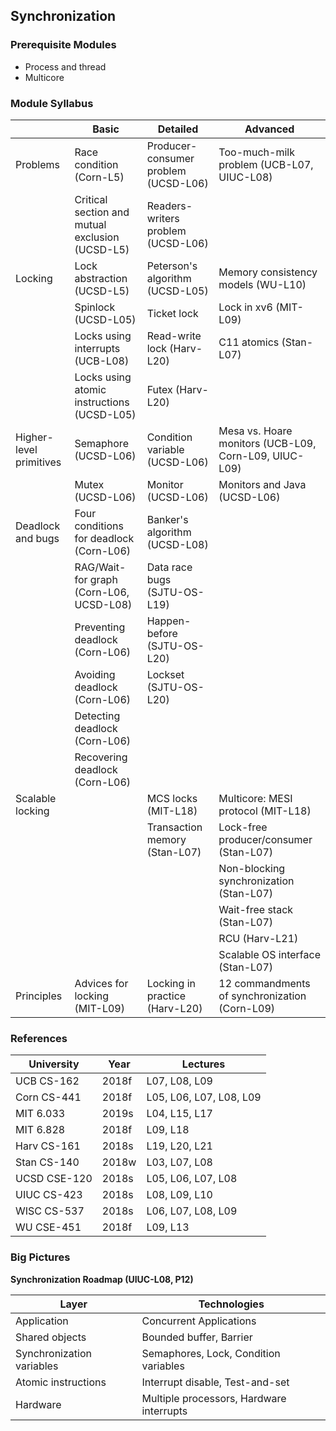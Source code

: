 ## Synchronization

### Prerequisite Modules

- Process and thread
- Multicore

### Module Syllabus

|                         | Basic                                           | Detailed                             | Advanced                                              |
| ----------------------- | ----------------------------------------------- | ------------------------------------ | ----------------------------------------------------- |
| Problems                | Race condition (Corn-L5)                        | Producer-consumer problem (UCSD-L06) | Too-much-milk problem (UCB-L07, UIUC-L08)             |
|                         | Critical section and mutual exclusion (UCSD-L5) | Readers-writers problem (UCSD-L06)   |                                                       |
| Locking                 | Lock abstraction (UCSD-L5)                      | Peterson's algorithm (UCSD-L05)      | Memory consistency models (WU-L10)                    |
|                         | Spinlock (UCSD-L05)                             | Ticket lock                          | Lock in xv6 (MIT-L09)                                 |
|                         | Locks using interrupts (UCB-L08)                | Read-write lock (Harv-L20)           | C11 atomics (Stan-L07)                                |
|                         | Locks using atomic instructions (UCSD-L05)      | Futex (Harv-L20)                     |                                                       |
| Higher-level primitives | Semaphore (UCSD-L06)                            | Condition variable (UCSD-L06)        | Mesa vs. Hoare monitors (UCB-L09, Corn-L09, UIUC-L09) |
|                         | Mutex (UCSD-L06)                                | Monitor (UCSD-L06)                   | Monitors and Java (UCSD-L06)                          |
| Deadlock and bugs       | Four conditions for deadlock (Corn-L06)         | Banker's algorithm (UCSD-L08)        |                                                       |
|                         | RAG/Wait-for graph (Corn-L06, UCSD-L08)         | Data race bugs (SJTU-OS-L19)         |                                                       |
|                         | Preventing deadlock (Corn-L06)                  | Happen-before (SJTU-OS-L20)          |                                                       |
|                         | Avoiding deadlock (Corn-L06)                    | Lockset (SJTU-OS-L20)                |                                                       |
|                         | Detecting deadlock (Corn-L06)                   |                                      |                                                       |
|                         | Recovering deadlock (Corn-L06)                  |                                      |                                                       |
| Scalable locking        |                                                 | MCS locks (MIT-L18)                  | Multicore: MESI protocol (MIT-L18)                    |
|                         |                                                 | Transaction memory (Stan-L07)        | Lock-free producer/consumer (Stan-L07)                |
|                         |                                                 |                                      | Non-blocking synchronization (Stan-L07)               |
|                         |                                                 |                                      | Wait-free stack (Stan-L07)                            |
|                         |                                                 |                                      | RCU (Harv-L21)                                        |
|                         |                                                 |                                      | Scalable OS interface (Stan-L07)                      |
| Principles              | Advices for locking (MIT-L09)                   | Locking in practice (Harv-L20)       | 12 commandments of synchronization (Corn-L09)         |

### References

| University   | Year  | Lectures                |
| ------------ | ----- | ----------------------- |
| UCB CS-162   | 2018f | L07, L08, L09           |
| Corn CS-441  | 2018f | L05, L06, L07, L08, L09 |
| MIT 6.033    | 2019s | L04, L15, L17           |
| MIT 6.828    | 2018f | L09, L18                |
| Harv CS-161  | 2018s | L19, L20, L21           |
| Stan CS-140  | 2018w | L03, L07, L08           |
| UCSD CSE-120 | 2018s | L05, L06, L07, L08      |
| UIUC CS-423  | 2018s | L08, L09, L10           |
| WISC CS-537  | 2018s | L06, L07, L08, L09      |
| WU  CSE-451  | 2018f | L09, L13                |

### Big Pictures

**Synchronization Roadmap (UIUC-L08, P12)**

| Layer                     | Technologies                             |
| ------------------------- | ---------------------------------------- |
| Application               | Concurrent Applications                  |
| Shared objects            | Bounded buffer, Barrier                  |
| Synchronization variables | Semaphores, Lock, Condition variables    |
| Atomic instructions       | Interrupt disable, Test-and-set          |
| Hardware                  | Multiple processors, Hardware interrupts |

